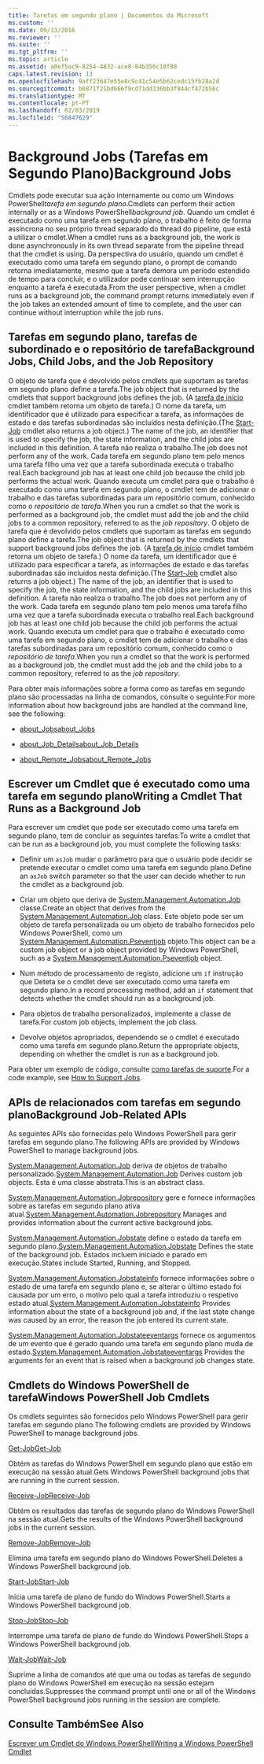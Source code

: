 ```yaml
---
title: Tarefas em segundo plano | Documentos da Microsoft
ms.custom: ''
ms.date: 09/13/2016
ms.reviewer: ''
ms.suite: ''
ms.tgt_pltfrm: ''
ms.topic: article
ms.assetid: a0ef5ac9-8254-4832-ace8-84b356c10f08
caps.latest.revision: 13
ms.openlocfilehash: 9aff23647e55e8c9c41c54e5b62cedc15fb28a2d
ms.sourcegitcommit: b6871f21bd666f9cd71dd336bb3f844cf472b56c
ms.translationtype: MT
ms.contentlocale: pt-PT
ms.lasthandoff: 02/03/2019
ms.locfileid: "56847629"
---
```

# <a name="background-jobs"></a><span data-ttu-id="ef410-102">Background Jobs (Tarefas em Segundo Plano)</span><span class="sxs-lookup"><span data-stu-id="ef410-102">Background Jobs</span></span>

<span data-ttu-id="ef410-103">Cmdlets pode executar sua ação internamente ou como um Windows PowerShell*tarefa em segundo plano*.</span><span class="sxs-lookup"><span data-stu-id="ef410-103">Cmdlets can perform their action internally or as a Windows PowerShell*background job*.</span></span> <span data-ttu-id="ef410-104">Quando um cmdlet é executado como uma tarefa em segundo plano, o trabalho é feito de forma assíncrona no seu próprio thread separado do thread do pipeline, que está a utilizar o cmdlet.</span><span class="sxs-lookup"><span data-stu-id="ef410-104">When a cmdlet runs as a background job, the work is done asynchronously in its own thread separate from the pipeline thread that the cmdlet is using.</span></span> <span data-ttu-id="ef410-105">Da perspectiva do usuário, quando um cmdlet é executado como uma tarefa em segundo plano, o prompt de comando retorna imediatamente, mesmo que a tarefa demora um período estendido de tempo para concluir, e o utilizador pode continuar sem interrupção enquanto a tarefa é executada.</span><span class="sxs-lookup"><span data-stu-id="ef410-105">From the user perspective, when a cmdlet runs as a background job, the command prompt returns immediately even if the job takes an extended amount of time to complete, and the user can continue without interruption while the job runs.</span></span>

## <a name="background-jobs-child-jobs-and-the-job-repository"></a><span data-ttu-id="ef410-106">Tarefas em segundo plano, tarefas de subordinado e o repositório de tarefa</span><span class="sxs-lookup"><span data-stu-id="ef410-106">Background Jobs, Child Jobs, and the Job Repository</span></span>

<span data-ttu-id="ef410-107">O objeto de tarefa que é devolvido pelos cmdlets que suportam as tarefas em segundo plano define a tarefa.</span><span class="sxs-lookup"><span data-stu-id="ef410-107">The job object that is returned by the cmdlets that support background jobs defines the job.</span></span> <span data-ttu-id="ef410-108">(A [tarefa de início](/powershell/module/Microsoft.PowerShell.Core/Start-Job) cmdlet também retorna um objeto de tarefa.) O nome da tarefa, um identificador que é utilizado para especificar a tarefa, as informações de estado e das tarefas subordinadas são incluídos nesta definição.</span><span class="sxs-lookup"><span data-stu-id="ef410-108">(The [Start-Job](/powershell/module/Microsoft.PowerShell.Core/Start-Job) cmdlet also returns a job object.) The name of the job, an identifier that is used to specify the job, the state information, and the child jobs are included in this definition.</span></span> <span data-ttu-id="ef410-109">A tarefa não realiza o trabalho.</span><span class="sxs-lookup"><span data-stu-id="ef410-109">The job does not perform any of the work.</span></span> <span data-ttu-id="ef410-110">Cada tarefa em segundo plano tem pelo menos uma tarefa filho uma vez que a tarefa subordinada executa o trabalho real.</span><span class="sxs-lookup"><span data-stu-id="ef410-110">Each background job has at least one child job because the child job performs the actual work.</span></span> <span data-ttu-id="ef410-111">Quando executa um cmdlet para que o trabalho é executado como uma tarefa em segundo plano, o cmdlet tem de adicionar o trabalho e das tarefas subordinadas para um repositório comum, conhecido como o *repositório de tarefa*.</span><span class="sxs-lookup"><span data-stu-id="ef410-111">When you run a cmdlet so that the work is performed as a background job, the cmdlet must add the job and the child jobs to a common repository, referred to as the *job repository*.</span></span>
<span data-ttu-id="ef410-112">O objeto de tarefa que é devolvido pelos cmdlets que suportam as tarefas em segundo plano define a tarefa.</span><span class="sxs-lookup"><span data-stu-id="ef410-112">The job object that is returned by the cmdlets that support background jobs defines the job.</span></span> <span data-ttu-id="ef410-113">(A [tarefa de início](/powershell/module/Microsoft.PowerShell.Core/Start-Job) cmdlet também retorna um objeto de tarefa.) O nome da tarefa, um identificador que é utilizado para especificar a tarefa, as informações de estado e das tarefas subordinadas são incluídos nesta definição.</span><span class="sxs-lookup"><span data-stu-id="ef410-113">(The [Start-Job](/powershell/module/Microsoft.PowerShell.Core/Start-Job) cmdlet also returns a job object.) The name of the job, an identifier that is used to specify the job, the state information, and the child jobs are included in this definition.</span></span> <span data-ttu-id="ef410-114">A tarefa não realiza o trabalho.</span><span class="sxs-lookup"><span data-stu-id="ef410-114">The job does not perform any of the work.</span></span> <span data-ttu-id="ef410-115">Cada tarefa em segundo plano tem pelo menos uma tarefa filho uma vez que a tarefa subordinada executa o trabalho real.</span><span class="sxs-lookup"><span data-stu-id="ef410-115">Each background job has at least one child job because the child job performs the actual work.</span></span> <span data-ttu-id="ef410-116">Quando executa um cmdlet para que o trabalho é executado como uma tarefa em segundo plano, o cmdlet tem de adicionar o trabalho e das tarefas subordinadas para um repositório comum, conhecido como o *repositório de tarefa*.</span><span class="sxs-lookup"><span data-stu-id="ef410-116">When you run a cmdlet so that the work is performed as a background job, the cmdlet must add the job and the child jobs to a common repository, referred to as the *job repository*.</span></span>

<span data-ttu-id="ef410-117">Para obter mais informações sobre a forma como as tarefas em segundo plano são processadas na linha de comandos, consulte o seguinte:</span><span class="sxs-lookup"><span data-stu-id="ef410-117">For more information about how background jobs are handled at the command line, see the following:</span></span>

- [<span data-ttu-id="ef410-118">about_Jobs</span><span class="sxs-lookup"><span data-stu-id="ef410-118">about_Jobs</span></span>](/powershell/module/microsoft.powershell.core/about/about_jobs)

- [<span data-ttu-id="ef410-119">about_Job_Details</span><span class="sxs-lookup"><span data-stu-id="ef410-119">about_Job_Details</span></span>](/powershell/module/microsoft.powershell.core/about/about_job_details)

- [<span data-ttu-id="ef410-120">about_Remote_Jobs</span><span class="sxs-lookup"><span data-stu-id="ef410-120">about_Remote_Jobs</span></span>](/powershell/module/microsoft.powershell.core/about/about_remote_jobs)

## <a name="writing-a-cmdlet-that-runs-as-a-background-job"></a><span data-ttu-id="ef410-121">Escrever um Cmdlet que é executado como uma tarefa em segundo plano</span><span class="sxs-lookup"><span data-stu-id="ef410-121">Writing a Cmdlet That Runs as a Background Job</span></span>

<span data-ttu-id="ef410-122">Para escrever um cmdlet que pode ser executado como uma tarefa em segundo plano, tem de concluir as seguintes tarefas:</span><span class="sxs-lookup"><span data-stu-id="ef410-122">To write a cmdlet that can be run as a background job, you must complete the following tasks:</span></span>

- <span data-ttu-id="ef410-123">Definir um `asJob` mudar o parâmetro para que o usuário pode decidir se pretende executar o cmdlet como uma tarefa em segundo plano.</span><span class="sxs-lookup"><span data-stu-id="ef410-123">Define an `asJob` switch parameter so that the user can decide whether to run the cmdlet as a background job.</span></span>

- <span data-ttu-id="ef410-124">Criar um objeto que deriva de [System.Management.Automation.Job](/dotnet/api/System.Management.Automation.Job) classe.</span><span class="sxs-lookup"><span data-stu-id="ef410-124">Create an object that derives from the [System.Management.Automation.Job](/dotnet/api/System.Management.Automation.Job) class.</span></span> <span data-ttu-id="ef410-125">Este objeto pode ser um objeto de tarefa personalizada ou um objeto de trabalho fornecidos pelo Windows PowerShell, como um [System.Management.Automation.Pseventjob](/dotnet/api/System.Management.Automation.PSEventJob) objeto.</span><span class="sxs-lookup"><span data-stu-id="ef410-125">This object can be a custom job object or a job object provided by Windows PowerShell, such as a [System.Management.Automation.Pseventjob](/dotnet/api/System.Management.Automation.PSEventJob) object.</span></span>

- <span data-ttu-id="ef410-126">Num método de processamento de registo, adicione um `if` instrução que Deteta se o cmdlet deve ser executado como uma tarefa em segundo plano.</span><span class="sxs-lookup"><span data-stu-id="ef410-126">In a record processing method, add an `if` statement that detects whether the cmdlet should run as a background job.</span></span>

- <span data-ttu-id="ef410-127">Para objetos de trabalho personalizados, implemente a classe de tarefa.</span><span class="sxs-lookup"><span data-stu-id="ef410-127">For custom job objects, implement the job class.</span></span>

- <span data-ttu-id="ef410-128">Devolve objetos apropriados, dependendo se o cmdlet é executado como uma tarefa em segundo plano.</span><span class="sxs-lookup"><span data-stu-id="ef410-128">Return the appropriate objects, depending on whether the cmdlet is run as a background job.</span></span>

<span data-ttu-id="ef410-129">Para obter um exemplo de código, consulte [como tarefas de suporte](./how-to-support-jobs.md).</span><span class="sxs-lookup"><span data-stu-id="ef410-129">For a code example, see [How to Support Jobs](./how-to-support-jobs.md).</span></span>

## <a name="background-job-related-apis"></a><span data-ttu-id="ef410-130">APIs de relacionados com tarefas em segundo plano</span><span class="sxs-lookup"><span data-stu-id="ef410-130">Background Job-Related APIs</span></span>

<span data-ttu-id="ef410-131">As seguintes APIs são fornecidas pelo Windows PowerShell para gerir tarefas em segundo plano.</span><span class="sxs-lookup"><span data-stu-id="ef410-131">The following APIs are provided by Windows PowerShell to manage background jobs.</span></span>

<span data-ttu-id="ef410-132">[System.Management.Automation.Job](/dotnet/api/System.Management.Automation.Job) deriva de objetos de trabalho personalizado.</span><span class="sxs-lookup"><span data-stu-id="ef410-132">[System.Management.Automation.Job](/dotnet/api/System.Management.Automation.Job) Derives custom job objects.</span></span> <span data-ttu-id="ef410-133">Esta é uma classe abstrata.</span><span class="sxs-lookup"><span data-stu-id="ef410-133">This is an abstract class.</span></span>

<span data-ttu-id="ef410-134">[System.Management.Automation.Jobrepository](/dotnet/api/System.Management.Automation.JobRepository) gere e fornece informações sobre as tarefas em segundo plano ativa atual.</span><span class="sxs-lookup"><span data-stu-id="ef410-134">[System.Management.Automation.Jobrepository](/dotnet/api/System.Management.Automation.JobRepository) Manages and provides information about the current active background jobs.</span></span>

<span data-ttu-id="ef410-135">[System.Management.Automation.Jobstate](/dotnet/api/System.Management.Automation.JobState) define o estado da tarefa em segundo plano.</span><span class="sxs-lookup"><span data-stu-id="ef410-135">[System.Management.Automation.Jobstate](/dotnet/api/System.Management.Automation.JobState) Defines the state of the background job.</span></span> <span data-ttu-id="ef410-136">Estados incluem iniciado e parado em execução.</span><span class="sxs-lookup"><span data-stu-id="ef410-136">States include Started, Running, and Stopped.</span></span>

<span data-ttu-id="ef410-137">[System.Management.Automation.Jobstateinfo](/dotnet/api/System.Management.Automation.JobStateInfo) fornece informações sobre o estado de uma tarefa em segundo plano e, se alterar o último estado foi causada por um erro, o motivo pelo qual a tarefa introduziu o respetivo estado atual.</span><span class="sxs-lookup"><span data-stu-id="ef410-137">[System.Management.Automation.Jobstateinfo](/dotnet/api/System.Management.Automation.JobStateInfo) Provides information about the state of a background job and, if the last state change was caused by an error, the reason the job entered its current state.</span></span>

<span data-ttu-id="ef410-138">[System.Management.Automation.Jobstateeventargs](/dotnet/api/System.Management.Automation.JobStateEventArgs) fornece os argumentos de um evento que é gerado quando uma tarefa em segundo plano muda de estado.</span><span class="sxs-lookup"><span data-stu-id="ef410-138">[System.Management.Automation.Jobstateeventargs](/dotnet/api/System.Management.Automation.JobStateEventArgs) Provides the arguments for an event that is raised when a background job changes state.</span></span>

## <a name="windows-powershell-job-cmdlets"></a><span data-ttu-id="ef410-139">Cmdlets do Windows PowerShell de tarefa</span><span class="sxs-lookup"><span data-stu-id="ef410-139">Windows PowerShell Job Cmdlets</span></span>

<span data-ttu-id="ef410-140">Os cmdlets seguintes são fornecidos pelo Windows PowerShell para gerir tarefas em segundo plano.</span><span class="sxs-lookup"><span data-stu-id="ef410-140">The following cmdlets are provided by Windows PowerShell to manage background jobs.</span></span>

[<span data-ttu-id="ef410-141">Get-Job</span><span class="sxs-lookup"><span data-stu-id="ef410-141">Get-Job</span></span>](/powershell/module/Microsoft.PowerShell.Core/Get-Job)

<span data-ttu-id="ef410-142">Obtém as tarefas do Windows PowerShell em segundo plano que estão em execução na sessão atual.</span><span class="sxs-lookup"><span data-stu-id="ef410-142">Gets Windows PowerShell background jobs that are running in the current session.</span></span>

[<span data-ttu-id="ef410-143">Receive-Job</span><span class="sxs-lookup"><span data-stu-id="ef410-143">Receive-Job</span></span>](/powershell/module/Microsoft.PowerShell.Core/Receive-Job)

<span data-ttu-id="ef410-144">Obtém os resultados das tarefas de segundo plano do Windows PowerShell na sessão atual.</span><span class="sxs-lookup"><span data-stu-id="ef410-144">Gets the results of the Windows PowerShell background jobs in the current session.</span></span>

[<span data-ttu-id="ef410-145">Remove-Job</span><span class="sxs-lookup"><span data-stu-id="ef410-145">Remove-Job</span></span>](/powershell/module/Microsoft.PowerShell.Core/Remove-Job)

<span data-ttu-id="ef410-146">Elimina uma tarefa em segundo plano do Windows PowerShell.</span><span class="sxs-lookup"><span data-stu-id="ef410-146">Deletes a Windows PowerShell background job.</span></span>

[<span data-ttu-id="ef410-147">Start-Job</span><span class="sxs-lookup"><span data-stu-id="ef410-147">Start-Job</span></span>](/powershell/module/Microsoft.PowerShell.Core/Start-Job)

<span data-ttu-id="ef410-148">Inicia uma tarefa de plano de fundo do Windows PowerShell.</span><span class="sxs-lookup"><span data-stu-id="ef410-148">Starts a Windows PowerShell background job.</span></span>

[<span data-ttu-id="ef410-149">Stop-Job</span><span class="sxs-lookup"><span data-stu-id="ef410-149">Stop-Job</span></span>](/powershell/module/Microsoft.PowerShell.Core/Stop-Job)

<span data-ttu-id="ef410-150">Interrompe uma tarefa de plano de fundo do Windows PowerShell.</span><span class="sxs-lookup"><span data-stu-id="ef410-150">Stops a Windows PowerShell background job.</span></span>

[<span data-ttu-id="ef410-151">Wait-Job</span><span class="sxs-lookup"><span data-stu-id="ef410-151">Wait-Job</span></span>](/powershell/module/Microsoft.PowerShell.Core/Wait-Job)

<span data-ttu-id="ef410-152">Suprime a linha de comandos até que uma ou todas as tarefas de segundo plano do Windows PowerShell em execução na sessão estejam concluídas.</span><span class="sxs-lookup"><span data-stu-id="ef410-152">Suppresses the command prompt until one or all of the Windows PowerShell background jobs running in the session are complete.</span></span>

## <a name="see-also"></a><span data-ttu-id="ef410-153">Consulte Também</span><span class="sxs-lookup"><span data-stu-id="ef410-153">See Also</span></span>

[<span data-ttu-id="ef410-154">Escrever um Cmdlet do Windows PowerShell</span><span class="sxs-lookup"><span data-stu-id="ef410-154">Writing a Windows PowerShell Cmdlet</span></span>](./writing-a-windows-powershell-cmdlet.md)

